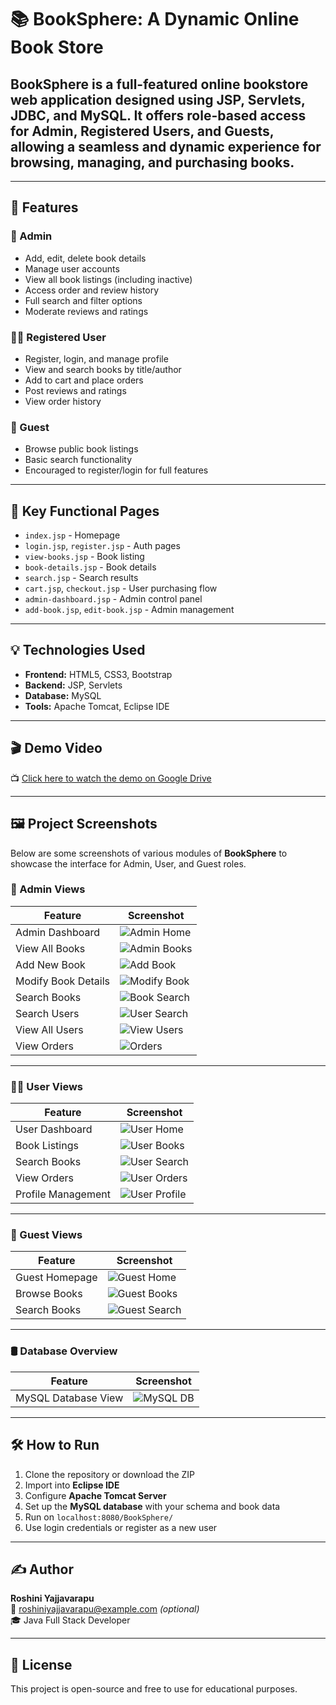 # 📚 BookSphere: A Dynamic Online Book Store

## **BookSphere** is a full-featured online bookstore web application designed using **JSP, Servlets, JDBC, and MySQL**. It offers role-based access for Admin, Registered Users, and Guests, allowing a seamless and dynamic experience for browsing, managing, and purchasing books.

---

## 🚀 Features

### 👤 Admin
- Add, edit, delete book details
- Manage user accounts
- View all book listings (including inactive)
- Access order and review history
- Full search and filter options
- Moderate reviews and ratings

### 🧑‍💼 Registered User
- Register, login, and manage profile
- View and search books by title/author
- Add to cart and place orders
- Post reviews and ratings
- View order history

### 👀 Guest
- Browse public book listings
- Basic search functionality
- Encouraged to register/login for full features

---

## 🔎 Key Functional Pages

- `index.jsp` - Homepage  
- `login.jsp`, `register.jsp` - Auth pages  
- `view-books.jsp` - Book listing  
- `book-details.jsp` - Book details  
- `search.jsp` - Search results  
- `cart.jsp`, `checkout.jsp` - User purchasing flow  
- `admin-dashboard.jsp` - Admin control panel  
- `add-book.jsp`, `edit-book.jsp` - Admin management  

---

## 💡 Technologies Used

- **Frontend:** HTML5, CSS3, Bootstrap  
- **Backend:** JSP, Servlets  
- **Database:** MySQL  
- **Tools:** Apache Tomcat, Eclipse IDE  

---

## 🎬 Demo Video

📺 [Click here to watch the demo on Google Drive](https://drive.google.com/file/d/1fmdu7G9BNVQw2Uj-540KXVnSCBWQoeJO/view?usp=sharing)


---

## 🖼️ Project Screenshots

Below are some screenshots of various modules of **BookSphere** to showcase the interface for Admin, User, and Guest roles.

### 🔐 Admin Views

| Feature | Screenshot |
|--------|------------|
| Admin Dashboard | ![Admin Home](https://github.com/roshini/Online-Book-Store/Screenshots/admin-home.png) |
| View All Books | ![Admin Books](https://github.com/roshini/Online-Book-Store/blob/main/Screenshots/admin-books.png?raw=true) |
| Add New Book | ![Add Book](https://github.com/roshini/Online-Book-Store/blob/main/Screenshots/admin-add-book.png?raw=true) |
| Modify Book Details | ![Modify Book](https://github.com/roshini/Online-Book-Store/blob/main/Screenshots/admin-book-modify.png?raw=true) |
| Search Books | ![Book Search](https://github.com/roshini/Online-Book-Store/blob/main/Screenshots/admin-book-search.png?raw=true) |
| Search Users | ![User Search](https://github.com/roshini/Online-Book-Store/blob/main/Screenshots/admin-search-user.png?raw=true) |
| View All Users | ![View Users](https://github.com/roshini/Online-Book-Store/blob/main/Screenshots/admin-view-users.png?raw=true) |
| View Orders | ![Orders](https://github.com/roshini/Online-Book-Store/blob/main/Screenshots/admin-view-orders.png?raw=true) |

---

### 🧑‍💼 User Views

| Feature | Screenshot |
|--------|------------|
| User Dashboard | ![User Home](https://github.com/roshini/Online-Book-Store/blob/main/Screenshots/user-home.png?raw=true) |
| Book Listings | ![User Books](https://github.com/roshini/Online-Book-Store/blob/main/Screenshots/user-books.png?raw=true) |
| Search Books | ![User Search](https://github.com/roshini/Online-Book-Store/blob/main/Screenshots/user-search.png?raw=true) |
| View Orders | ![User Orders](https://github.com/roshini/Online-Book-Store/blob/main/Screenshots/user-orders.png?raw=true) |
| Profile Management | ![User Profile](https://github.com/roshini/Online-Book-Store/blob/main/Screenshots/user-profile.png?raw=true) |

---

### 👀 Guest Views

| Feature | Screenshot |
|--------|------------|
| Guest Homepage | ![Guest Home](https://github.com/roshini/Online-Book-Store/blob/main/Screenshots/guest-home.png?raw=true) |
| Browse Books | ![Guest Books](https://github.com/roshini/Online-Book-Store/blob/main/Screenshots/guest-books.png?raw=true) |
| Search Books | ![Guest Search](https://github.com/roshini/Online-Book-Store/blob/main/Screenshots/guest-search.png?raw=true) |

---

### 🛢️ Database Overview

| Feature | Screenshot |
|--------|------------|
| MySQL Database View | ![MySQL DB](https://github.com/roshini/Online-Book-Store/blob/main/Screenshots/mysql-db.png?raw=true) |

---

## 🛠️ How to Run

1. Clone the repository or download the ZIP
2. Import into **Eclipse IDE**
3. Configure **Apache Tomcat Server**
4. Set up the **MySQL database** with your schema and book data
5. Run on `localhost:8080/BookSphere/`
6. Use login credentials or register as a new user

---

## ✍️ Author

**Roshini Yajjavarapu**  
📧 roshiniyajjavarapu@example.com *(optional)*  
🎓 Java Full Stack Developer  

---

## 📜 License

This project is open-source and free to use for educational purposes.

